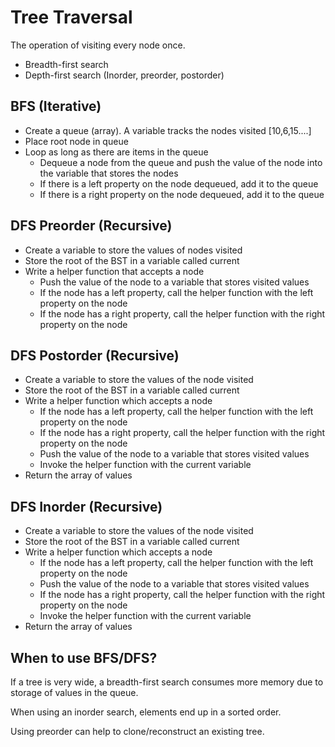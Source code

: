 # Tree Traversal

The operation of visiting every node once.

-   Breadth-first search
-   Depth-first search (Inorder, preorder, postorder)

## BFS (Iterative)

-   Create a queue (array). A variable tracks the nodes visited [10,6,15....]
-   Place root node in queue
-   Loop as long as there are items in the queue
    -   Dequeue a node from the queue and push the value of the node into the variable that stores the nodes
    -   If there is a left property on the node dequeued, add it to the queue
    -   If there is a right property on the node dequeued, add it to the queue

## DFS Preorder (Recursive)

-   Create a variable to store the values of nodes visited
-   Store the root of the BST in a variable called current
-   Write a helper function that accepts a node
    -   Push the value of the node to a variable that stores visited values
    -   If the node has a left property, call the helper function with the left property on the node
    -   If the node has a right property, call the helper function with the right property on the node

## DFS Postorder (Recursive)

-   Create a variable to store the values of the node visited
-   Store the root of the BST in a variable called current
-   Write a helper function which accepts a node
    -   If the node has a left property, call the helper function with the left property on the node
    -   If the node has a right property, call the helper function with the right property on the node
    -   Push the value of the node to a variable that stores visited values
    -   Invoke the helper function with the current variable
-   Return the array of values

## DFS Inorder (Recursive)

-   Create a variable to store the values of the node visited
-   Store the root of the BST in a variable called current
-   Write a helper function which accepts a node
    -   If the node has a left property, call the helper function with the left property on the node
    -   Push the value of the node to a variable that stores visited values
    -   If the node has a right property, call the helper function with the right property on the node
    -   Invoke the helper function with the current variable
-   Return the array of values

## When to use BFS/DFS?

If a tree is very wide, a breadth-first search consumes more memory due to storage of values in the queue.

When using an inorder search, elements end up in a sorted order.

Using preorder can help to clone/reconstruct an existing tree.
